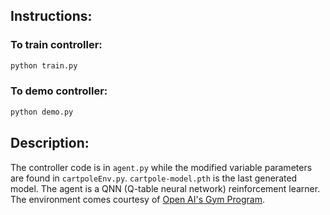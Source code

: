 ## Instructions:

### To train controller:
```py
python train.py
```

### To demo controller:
```py
python demo.py
```

## Description:

The controller code is in `agent.py` while the modified variable parameters are found in `cartpoleEnv.py`. `cartpole-model.pth` is the last generated model. The agent is a QNN (Q-table neural network) reinforcement learner. The environment comes courtesy of [Open AI's Gym Program](https://github.com/openai/gym). 